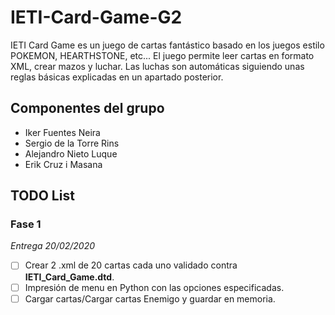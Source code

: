 # IETI-Card-Game-G2
IETI Card Game es un juego de cartas fantástico basado en los juegos estilo POKEMON, HEARTHSTONE, etc... El juego permite leer cartas en formato XML, crear mazos y luchar. Las luchas son automáticas siguiendo unas reglas básicas explicadas en un apartado posterior.
## Componentes del grupo
- Iker Fuentes Neira
- Sergio de la Torre Rins
- Alejandro Nieto Luque
- Erik Cruz i Masana
## TODO List
### Fase 1
*Entrega 20/02/2020*
- [ ] Crear  2 .xml de 20 cartas cada uno validado contra **IETI_Card_Game.dtd**.
- [ ] Impresión de menu en Python con las opciones especificadas.
- [ ] Cargar cartas/Cargar cartas Enemigo y guardar en memoria.